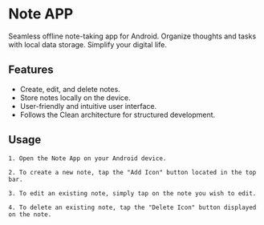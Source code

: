 
# Note APP

Seamless offline note-taking app for Android. Organize thoughts and tasks with local data storage. Simplify your digital life.


## Features

- Create, edit, and delete notes.
- Store notes locally on the device.
- User-friendly and intuitive user interface.
- Follows the Clean architecture for structured development.


## Usage

    1. Open the Note App on your Android device.

    2. To create a new note, tap the "Add Icon" button located in the top bar.

    3. To edit an existing note, simply tap on the note you wish to edit.

    4. To delete an existing note, tap the "Delete Icon" button displayed on the note.


